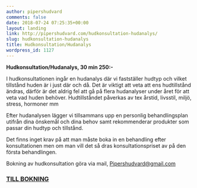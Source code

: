 ```yaml
---
author: pipershudvard
comments: false
date: 2018-07-24 07:25:35+00:00
layout: landing
link: http://pipershudvard.com/hudkonsultation-hudanalys/
slug: hudkonsultation-hudanalys
title: Hudkonsultation/Hudanalys
wordpress_id: 1127
---
```


**Hudkonsultation/Hudanalys, 30 min 250:-**

I hudkonsultationen ingår en hudanalys där vi fastställer hudtyp och vilket tillstånd huden är i just där och då. Det är viktigt att veta att ens hudtillstånd ändras, därför är det aldrig fel att gå på flera hudanalyser under året för att veta vad huden behöver. Hudtillståndet påverkas av tex årstid, livsstil, miljö, stress, hormoner mm

Efter hudanalysen lägger vi tillsammans upp en personlig behandlingsplan utifrån dina önskemål och dina behov samt rekommenderar produkter som passar din hudtyp och tillstånd.

Det finns inget krav på att man måste boka in en behandling efter konsultationen men om man vill det så dras konsultationspriset av på den första behandlingen.

Bokning av hudkonsultation göra via mail, Pipershudvard@gmail.com


### [TILL BOKNING](http://pipershudvard.com/kontakta-oss/)
